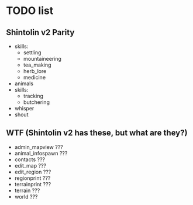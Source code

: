 # TODO list

## Shintolin v2 Parity

* skills:
  * settling
  * mountaineering
  * tea_making
  * herb_lore
  * medicine
* animals
* skills:
  * tracking
  * butchering
* whisper
* shout

## WTF (Shintolin v2 has these, but what are they?)

* admin_mapview ???
* animal_infospawn ???
* contacts ???
* edit_map ???
* edit_region ???
* regionprint ???
* terrainprint ???
* terrain ???
* world ???
